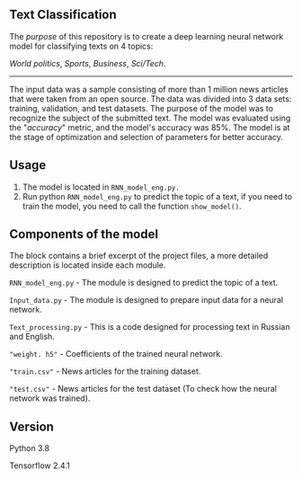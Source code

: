 ## Text Classification

The *purpose* of this repository is to create a deep learning neural network model for classifying texts on 4 topics: 

*World politics*, *Sports*, *Business*, *Sci/Tech*.

---
The input data was a sample consisting of more than 1 million news articles that were taken from an open source. The data was divided into 3 data sets: training, validation, and test datasets. The purpose of the model was to recognize the subject of the submitted text. The model was evaluated using the "*accuracy*" metric, and the model's accuracy was 85%. The model is at the stage of optimization and selection of parameters for better accuracy.


## Usage
1. The model is located in `RNN_model_eng.py.`
2. Run python `RNN_model_eng.py` to predict the topic of a text, if you need to train the model, you need to call the function `show_model()`.

## Components of the model

The block contains a brief excerpt of the project files, a more detailed description is located inside each module.


`RNN_model_eng.py` - The module is designed to predict the topic of a text.

`Input_data.py` - The module is designed to prepare input data for a neural network.

`Text_processing.py` - This is a code designed for processing text in Russian and English.

`"weight. h5"` - Coefficients of the trained neural network.

`"train.csv"` - News articles for the training dataset.

`"test.csv"` - News articles for the test dataset (To check how the neural network was trained).


## Version

Python 3.8

Tensorflow 2.4.1
